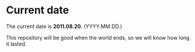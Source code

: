 # Current date

The current date is **2011.08.20.** (YYYY.MM.DD.)

This repository will be good when the world ends, so we will know how long it lasted.